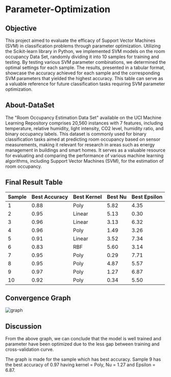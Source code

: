 # Parameter-Optimization
## Objective
This project aimed to evaluate the efficacy of Support Vector Machines (SVM) in classification problems through parameter optimization. Utilizing the Scikit-learn library in Python, we implemented SVM models on the room occupancy Data Set, randomly dividing it into 10 samples for training and testing. By testing various SVM parameter combinations, we determined the optimal settings for each sample. The results, presented in a tabular format, showcase the accuracy achieved for each sample and the corresponding SVM parameters that yielded the highest accuracy. This table can serve as a valuable reference for future classification tasks requiring SVM parameter optimization.
## About-DataSet
The "Room Occupancy Estimation Data Set" available on the UCI Machine Learning Repository comprises 20,560 instances with 7 features, including temperature, relative humidity, light intensity, CO2 level, humidity ratio, and binary occupancy labels. This dataset is commonly used for binary classification tasks aimed at predicting room occupancy based on sensor measurements, making it relevant for research in areas such as energy management in buildings and smart homes. It serves as a valuable resource for evaluating and comparing the performance of various machine learning algorithms, including Support Vector Machines (SVM), for the estimation of room occupancy.
## Final Result Table

| Sample  | Best Accuracy | Best Kernel | Best Nu | Best Epsilon |
| -----   | ------------- | ----------- | ------- | ------------ |
| 1 | 0.88 | Poly | 5.82 | 4.35 |
| 2 | 0.95 | Linear | 5.13 | 0.30 |
| 3 | 0.96 | Linear | 3.13 | 6.32 |
| 4 | 0.96 | Poly | 1.49 | 3.26 |
| 5 | 0.91 | Linear | 3.52 | 7.34 |
| 6 | 0.83 | RBF | 5.60 | 3.14 |
| 7 | 0.95 | Poly | 0.29 | 7.71 |
| 8 | 0.95 | Poly | 4.87 | 5.57 |
| 9 | 0.97 | Poly | 1.27 | 6.87 |
| 10 | 0.92 | Poly | 0.34 | 5.50 |

## Convergence Graph
![graph](https://user-images.githubusercontent.com/72306997/233000047-3bbc6cf2-8ec0-4276-8519-17da7da2fb25.png)

## Discussion
From the above graph, we can conclude that the model is well trained and parameter have been optimized due to the less gap between training and cross-validation curve.

The graph is made for the sample which has best accuracy. Sample 9 has the best accuracy of 0.97 having kernel = Poly, Nu = 1.27 and Epsilon = 6.87.
